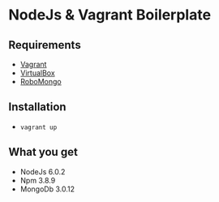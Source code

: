 NodeJs & Vagrant Boilerplate
============================

Requirements
------------

* [Vagrant](https://www.vagrantup.com/downloads.html)
* [VirtualBox](https://www.virtualbox.org/wiki/Downloads)
* [RoboMongo](https://robomongo.org/download)

Installation
-------------

* ```vagrant up```

What you get
-------------

* NodeJs    6.0.2
* Npm       3.8.9
* MongoDb   3.0.12

